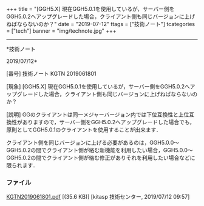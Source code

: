 ﻿+++
title = "[GGH5.X] 現在GGH5.0.1を使用しているが，サーバー側をGGH5.0.2へアップグレードした場合，クライアント側も同じバージョンに上げねばならないのか？"
date = "2019-07-12"
ttags = ["技術ノート"]
tcategories = ["tech"]
banner = "img/technote.jpg"
+++

-----------------------------------------------------------------------------------------------------------------------------

*技術ノート

2019/07/12*


[番号]
技術ノート KGTN 2019061801

[現象]
[GGH5.X]
現在GGH5.0.1を使用しているが，サーバー側をGGH5.0.2へアップグレードした場合，クライアント側も同じバージョンに上げねばならないのか？

[説明]
GGのクライアントは同一メジャーバージョン内では下位互換性と上位互換性がありますので，サーバー側をGGH5.0.2へアップグレードした場合でも，原則としてGGH5.0.1のクライアントを使用することが出来ます．

クライアント側を同じバージョンに上げる必要があるのは，GGH5.0.0～GGH5.0.2の間でクライアント側が絡む新機能を利用したい場合，GGH5.0.0～GGH5.0.2の間でクライアント側が絡む修正がありそれを利用したい場合などに限られます．


### ファイル

 
 


[KGTN2019061801.pdf](http://techreport.kitasp.net/attachments/download/4306/KGTN2019061801.pdf)
 [(35.6 KB)] [kitasp 技術センター, 2019/07/12
09:57]


 


 

